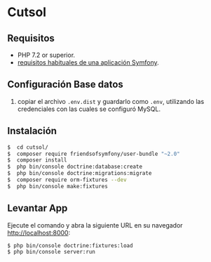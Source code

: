 Cutsol
========================

Requisitos
------------

  * PHP 7.2 or superior.
  * [requisitos habituales de una aplicación Symfony][1].
  
Configuración Base datos
------------
1. copiar el archivo `.env.dist` y guardarlo
  como `.env`, utilizando las credenciales con las cuales se configuró MySQL.

 

Instalación
------------

```bash
$  cd cutsol/
$  composer require friendsofsymfony/user-bundle "~2.0"
$  composer install
$  php bin/console doctrine:database:create
$  php bin/console doctrine:migrations:migrate
$  composer require orm-fixtures --dev
$  php bin/console make:fixtures
```

Levantar App
-----

Ejecute el comando y abra la siguiente URL en su navegador <http://localhost:8000>:

```bash
$ php bin/console doctrine:fixtures:load
$ php bin/console server:run
```




[1]: https://symfony.com/doc/current/reference/requirements.html

